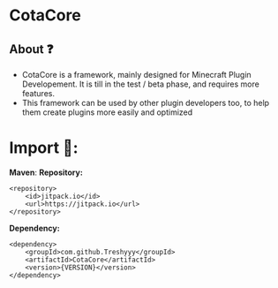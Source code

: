 # CotaCore

## About ❓
- CotaCore is a framework, mainly designed for Minecraft Plugin Developement. It is till in the test / beta phase, and requires more features.
- This framework can be used by other plugin developers too, to help them create plugins more easily and optimized

# Import 🔻:
**Maven**:
__Repository:__
```
<repository>
    <id>jitpack.io</id>
    <url>https://jitpack.io</url>
</repository>
```

__Dependency:__
```
<dependency>
    <groupId>com.github.Treshyyy</groupId>
    <artifactId>CotaCore</artifactId>
    <version>{VERSION}</version>
</dependency>
```

  
